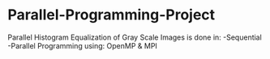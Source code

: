 # Parallel-Programming-Project
Parallel Histogram Equalization of Gray Scale Images is done in:
-Sequential
-Parallel Programming using: OpenMP & MPI
